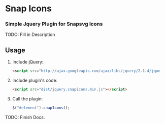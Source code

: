 # Snap Icons

### Simple Jquery Plugin for Snapsvg Icons

TODO: Fill in Description

## Usage

1. Include jQuery:

	```html
	<script src="http://ajax.googleapis.com/ajax/libs/jquery/2.1.4/jquery.min.js"></script>
	```

2. Include plugin's code:

	```html
	<script src="dist/jquery.snapicons.min.js"></script>
	```

3. Call the plugin:

	```javascript
	$("#element").snapIcons();
	```

TODO: Finish Docs.
